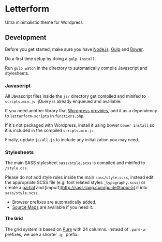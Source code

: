 # Letterform
Ultra minimalistic theme for Wordpress

## Development
Before you get started, make sure you have [Node.js](https://nodejs.org/), [Gulp](https://github.com/gulpjs/gulp/blob/master/docs/getting-started.md) and [Bower](http://bower.io/#install-bower).

Do a first time setup by doing a `gulp install`.

Run `gulp watch` in the directory to automatically compile Javascript and stylesheets.

### Javascript
All Javascript files inside the `js/` directory get compiled and minifed to `scripts.min.js`. jQuery is already enqueued and available.

If you need another library that [Wordpress provides](https://codex.wordpress.org/Function_Reference/wp_enqueue_script#Default_Scripts_Included_and_Registered_by_WordPress), add it as a dependency to `letterform-scripts` in `functions.php`.

If it's not packaged with Wordpress, install it using bower `bower install` so it is included in the compiled `scripts.min.js`.

Finally, update `js/all.js` to include any initialization you may need.

### Stylesheets
The main SASS stylesheet `sass/style.scss` is compiled and minifed to `/style.css`.

Please do not add style rules inside the main `sass/style.scss`, instead edit the appropriate SCSS file (e.g. font related styles `_typography.scss`) or create a [partial](http://sass-lang.com/guide#topic-4) and [import](http://sass-lang.com/guide#topic-5] it into `sass/style.scss`.

- Browser prefixes are automatically added.
- [Source Maps](http://www.html5rocks.com/en/tutorials/developertools/sourcemaps/) are available if you need it.

#### The Grid
The grid system is based on [Pure](http://purecss.io/grids) with 24 columns. Instead of `.pure-u-` prefixes, we use a shorter `.g-` prefix.